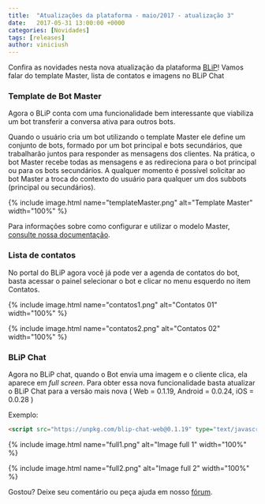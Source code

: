 ```yaml
---
title:  "Atualizações da plataforma - maio/2017 - atualização 3"
date:   2017-05-31 13:00:00 +0000
categories: [Novidades]
tags: [releases]
author: viniciush
---
```


Confira as novidades nesta nova atualização da plataforma [BLiP](https://blip.ai)!
Vamos falar do template Master, lista de contatos e imagens no BLiP Chat 

<!--preview-->

### Template de Bot Master

Agora o BLiP conta com uma funcionalidade bem interessante que viabiliza um bot transferir a conversa ativa para outros bots.

Quando o usuário cria um bot utilizando o template Master ele define um conjunto de bots, formado por um bot principal e bots secundários, que trabalharão juntos para responder as mensagens dos clientes. Na prática, o bot Master recebe todas as mensagens e as redireciona para o bot principal ou para os bots secundários. A qualquer momento é possível solicitar ao bot Master a troca do contexto do usuário para qualquer um dos subbots (principal ou secundários).

{% include image.html name="templateMaster.png" alt="Template Master" width="100%" %}

Para informações sobre como configurar e utilizar o modelo Master, [consulte nossa documentação](https://portal.blip.ai/#/docs/templates/master).

### Lista de contatos

No portal do BLiP agora você já pode ver a agenda de contatos do bot, basta acessar o painel selecionar o bot e clicar no menu esquerdo no item Contatos.

{% include image.html name="contatos1.png" alt="Contatos 01" width="100%" %}

{% include image.html name="contatos2.png" alt="Contatos 02" width="100%" %}

### BLiP Chat

Agora no BLiP chat, quando o Bot envia uma imagem e o cliente clica, ela aparece em *full screen*. Para obter essa nova funcionalidade basta atualizar o BLiP Chat para a versão mais nova ( Web = 0.1.19, Android = 0.0.24, iOS = 0.0.28 )

Exemplo:
```html
<script src="https://unpkg.com/blip-chat-web@0.1.19" type="text/javascript"></script>
```

{% include image.html name="full1.png" alt="Image full 1" width="100%" %}

{% include image.html name="full2.png" alt="Image full 2" width="100%" %}

Gostou? Deixe seu comentário ou peça ajuda em nosso [fórum](https://forum.blip.ai).
